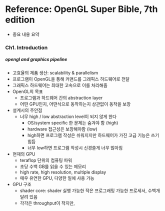 # Reference: OpenGL Super Bible, 7th edition

- 중요 내용 요약

### Ch1. Introduction

##### opengl and graphics pipeline

- 고효율의 제품 생산: scalability & parallelism
- 프로그램이 OpenGL을 통해 커맨드를 그래픽스 하드웨어로 전달
- 그래픽스 하드웨어는 최대한 고속으로 이를 처리해줌
- OpenGL의 목표
  - 프로그램과 하드웨어 간의 abstraction layer
  - 어떤 GPU인지, 어떤식으로 동작하는지 상관없이 동작을 보장
- 설계시의 주안점
  - 너무 high / low abstraction level이 되지 않게 한다
    - OS/system specific 한 문제는 숨겨야 함 (high)
    - hardware 접근성은 보장해야함 (low)
    - high하면 프로그램 작성은 쉬워지지만 하드웨어가 가진 고급 기능은 쓰기 힘듬
    - 너무 low하면 프로그램 작성시 신경쓸게 너무 많아짐
- 현재의 GPU
  - teraflop 단위의 컴퓨팅 파워
  - 초당 수백 GB를 읽을 수 있는 메모리
  - high rate, high resolution, multiple display
  - 매우 유연한 GPU, 다양한 일에 사용 가능
- GPU 구조
  - shader core: shader 실행 가능한 작은 프로그래밍 가능한 프로세서, 수백개 달려 있음
  - 각각은 throughput이 작지만,